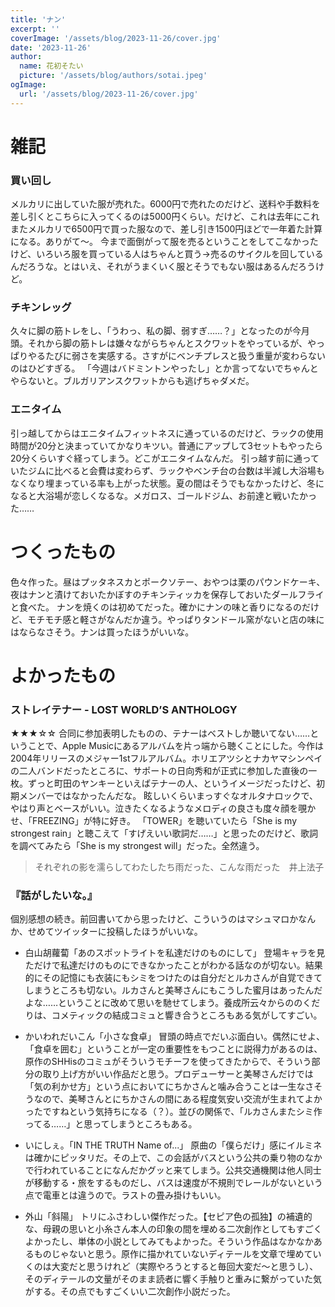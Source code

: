 ```yaml
---
title: 'ナン'
excerpt: ''
coverImage: '/assets/blog/2023-11-26/cover.jpg'
date: '2023-11-26'
author:
  name: 花初そたい
  picture: '/assets/blog/authors/sotai.jpeg'
ogImage:
  url: '/assets/blog/2023-11-26/cover.jpg'
---
```

# 雑記
### 買い回し
メルカリに出していた服が売れた。6000円で売れたのだけど、送料や手数料を差し引くとこちらに入ってくるのは5000円くらい。だけど、これは去年にこれまたメルカリで6500円で買った服なので、差し引き1500円ほどで一年着た計算になる。ありがて～。
今まで面倒がって服を売るということをしてこなかったけど、いろいろ服を買っている人はちゃんと買う→売るのサイクルを回しているんだろうな。とはいえ、それがうまくいく服とそうでもない服はあるんだろうけど。

### チキンレッグ
久々に脚の筋トレをし、「うわっ、私の脚、弱すぎ……？」となったのが今月頭。それから脚の筋トレは嫌々ながらちゃんとスクワットをやっているが、やっぱりやるたびに弱さを実感する。さすがにベンチプレスと扱う重量が変わらないのはひどすぎる。
「今週はバドミントンやったし」とか言ってないでちゃんとやらないと。ブルガリアンスクワットからも逃げちゃダメだ。

### エニタイム
引っ越してからはエニタイムフィットネスに通っているのだけど、ラックの使用時間が20分と決まっていてかなりキツい。普通にアップして3セットもやったら20分くらいすぐ経ってしまう。どこがエニタイムなんだ。
引っ越す前に通っていたジムに比べると会費は変わらず、ラックやベンチ台の台数は半減し大浴場もなくなり埋まっている率も上がった状態。夏の間はそうでもなかったけど、冬になると大浴場が恋しくなるな。メガロス、ゴールドジム、お前達と戦いたかった……

# つくったもの
色々作った。昼はプッタネスカとポークソテー、おやつは栗のパウンドケーキ、夜はナンと漬けておいたかぼすのチキンティッカを保存しておいたダールフライと食べた。
ナンを焼くのは初めてだった。確かにナンの味と香りになるのだけど、モチモチ感と軽さがなんだか違う。やっぱりタンドール窯がないと店の味にはならなさそう。ナンは買ったほうがいいな。

# よかったもの
### ストレイテナー - LOST WORLD’S ANTHOLOGY
★★★☆☆
合同に参加表明したものの、テナーはベストしか聴いてない……ということで、Apple Musicにあるアルバムを片っ端から聴くことにした。今作は2004年リリースのメジャー1stフルアルバム。ホリエアツシとナカヤマシンペイの二人バンドだったところに、サポートの日向秀和が正式に参加した直後の一枚。ずっと町田のヤンキーといえばテナーの人、というイメージだったけど、初期メンバーではなかったんだな。
眩しいくらいまっすぐなオルタナロックで、やはり声とベースがいい。泣きたくなるようなメロディの良さも度々顔を覗かせ、「FREEZING」が特に好き。
「TOWER」を聴いていたら「She is my strongest rain」と聴こえて「すげえいい歌詞だ……」と思ったのだけど、歌詞を調べてみたら「She is my strongest will」だった。全然違う。

> それぞれの影を濡らしてわたしたち雨だった、こんな雨だった　井上法子

### 『話がしたいな。』
個別感想の続き。前回書いてから思ったけど、こういうのはマシュマロかなんか、せめてツイッターに投稿したほうがいいな。

- 白山胡蘿蔔「あのスポットライトを私達だけのものにして」
登場キャラを見ただけで私達だけのものにできなかったことがわかる話なのが切ない。結果的にその記憶にも衣装にもシミをつけたのは自分だとルカさんが自覚できてしまうところも切ない。ルカさんと美琴さんにもこうした蜜月はあったんだよな……ということに改めて思いを馳せてしまう。養成所云々からののくだりは、コメティックの結成コミュと響き合うところもある気がしてすごい。

- かいわれだいこん「小さな食卓」
冒頭の時点でだいぶ面白い。偶然にせよ、「食卓を囲む」ということが一定の重要性をもつことに説得力があるのは、原作のSHHisのコミュがそういうモチーフを使ってきたからで、そういう部分の取り上げ方がいい作品だと思う。プロデューサーと美琴さんだけでは「気の利かせ方」という点においてにちかさんと噛み合うことは一生なさそうなので、美琴さんとにちかさんの間にある程度気安い交流が生まれてよかったですねという気持ちになる（？）。並びの関係で、「ルカさんまたシミ作ってる……」と思ってしまうところもある。

- いにしぇ。「IN THE TRUTH Name of...」
原曲の「僕らだけ」感にイルミネは確かにピッタリだ。その上で、この会話がバスという公共の乗り物のなかで行われていることになんだかグッと来てしまう。公共交通機関は他人同士が移動する・旅をするものだし、バスは速度が不規則でレールがないという点で電車とは違うので。ラストの畳み掛けもいい。

- 外山「斜陽」
トリにふさわしい傑作だった。【セピア色の孤独】の補遺的な、母親の思いと小糸さん本人の印象の間を埋める二次創作としてもすごくよかったし、単体の小説としてみてもよかった。そういう作品はなかなかあるものじゃないと思う。原作に描かれていないディテールを文章で埋めていくのは大変だと思うけれど（実際やろうとすると毎回大変だ～と思うし）、そのディテールの文量がそのまま読者に響く手触りと重みに繋がっていた気がする。その点でもすごくいい二次創作小説だった。
